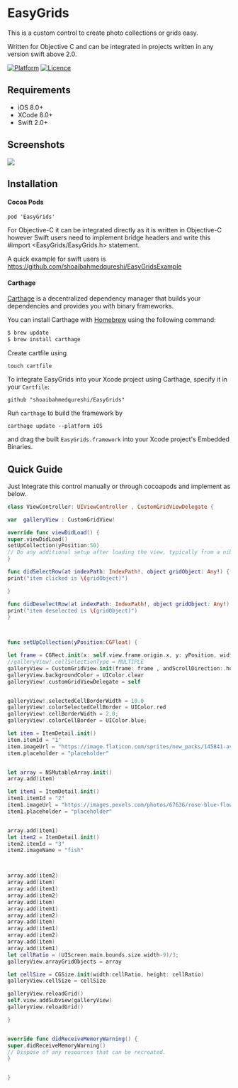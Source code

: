 # EasyGrids
This is a custom control to create photo collections or grids easy.

Written for Objective C and can be integrated in projects written in any version swift above 2.0.

[![Platform](https://img.shields.io/cocoapods/p/GTToast.svg?style=flat)](https://swift.org)
[![Licence](https://img.shields.io/dub/l/vibe-d.svg?maxAge=2592000)](https://opensource.org/licenses/MIT)


## Requirements

* iOS 8.0+
* XCode 8.0+
* Swift 2.0+

## Screenshots

![](https://i.stack.imgur.com/lgXaN.png)

## Installation

#### Cocoa Pods
```
pod 'EasyGrids'
```
For Objective-C it can be integrated directly as it is written in Objective-C however Swift users need to implement bridge headers and write this #import <EasyGrids/EasyGrids.h> statement.

A quick example for swift users is https://github.com/shoaibahmedqureshi/EasyGridsExample

#### Carthage
[Carthage](https://github.com/Carthage/Carthage) is a decentralized dependency manager that builds your dependencies and provides you with binary frameworks.

You can install Carthage with [Homebrew](http://brew.sh/) using the following command:

```bash
$ brew update
$ brew install carthage
```

Create cartfile using
```
touch cartfile
```
To integrate EasyGrids into your Xcode project using Carthage, specify it in your `Cartfile`:

```
github "shoaibahmedqureshi/EasyGrids"
```

Run `carthage` to build the framework by 
```ogdl
carthage update --platform iOS
```
and drag the built `EasyGrids.framework` into your Xcode project's Embedded Binaries.

## Quick Guide

Just Integrate this control manually or through cocoapods and implement as below.
```Swift
class ViewController: UIViewController , CustomGridViewDelegate {

var  galleryView : CustomGridView!

override func viewDidLoad() {
super.viewDidLoad()
setUpCollection(yPosition:50)
// Do any additional setup after loading the view, typically from a nib.
}

func didSelectRow(at indexPath: IndexPath!, object gridObject: Any!) {
print("item clicked is \(gridObject)")

}

func didDeselectRow(at indexPath: IndexPath!, object gridObject: Any!) {
print("item deselected is \(gridObject)")
}



func setUpCollection(yPosition:CGFloat) {

let frame = CGRect.init(x: self.view.frame.origin.x, y: yPosition, width: self.view.frame.size.width, height: self.view.frame.size.height-50)
//galleryView!.cellSelectionType = MULTIPLE
galleryView = CustomGridView.init(frame: frame , andScrollDirection:.horizontal,selectionType :  MULTIPLE)
galleryView.backgroundColor = UIColor.clear
galleryView!.customGridViewDelegate = self


galleryView!.selectedCellBorderWidth = 10.0
galleryView!.colorSelectedCellBorder = UIColor.red
galleryView!.cellBorderWidth = 2.0;
galleryView!.colorCellBorder = UIColor.blue;

let item = ItemDetail.init()
item.itemId = "1"
item.imageUrl = "https://image.flaticon.com/sprites/new_packs/145841-avatar-set.png"
item.placeholder = "placeholder"


let array = NSMutableArray.init()
array.add(item)

let item1 = ItemDetail.init()
item1.itemId = "2"
item1.imageUrl = "https://images.pexels.com/photos/67636/rose-blue-flower-rose-blooms-67636.jpeg"
item1.placeholder = "placeholder"


array.add(item1)
let item2 = ItemDetail.init()
item2.itemId = "3"
item2.imageName = "fish"



array.add(item2)
array.add(item)
array.add(item1)
array.add(item2)
array.add(item)
array.add(item1)
array.add(item2)
array.add(item)
array.add(item1)
array.add(item2)
array.add(item)
array.add(item1)
let cellRatio = (UIScreen.main.bounds.size.width-9)/3;
galleryView.arrayGridObjects = array

let cellSize = CGSize.init(width:cellRatio, height: cellRatio)
galleryView.cellSize = cellSize

galleryView.reloadGrid()
self.view.addSubview(galleryView)
galleryView.reloadGrid()

}


override func didReceiveMemoryWarning() {
super.didReceiveMemoryWarning()
// Dispose of any resources that can be recreated.
}


}
